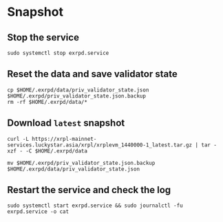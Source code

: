 # Snapshot

## Stop the service

```
sudo systemctl stop exrpd.service
```

## Reset the data and save validator state

```
cp $HOME/.exrpd/data/priv_validator_state.json $HOME/.exrpd/priv_validator_state.json.backup
rm -rf $HOME/.exrpd/data/*
```

## Download `latest` snapshot

```
curl -L https://xrpl-mainnet-services.luckystar.asia/xrpl/xrplevm_1440000-1_latest.tar.gz | tar -xzf - -C $HOME/.exrpd/data
```

```
mv $HOME/.exrpd/priv_validator_state.json.backup $HOME/.exrpd/data/priv_validator_state.json
```

## Restart the service and check the log

```
sudo systemctl start exrpd.service && sudo journalctl -fu exrpd.service -o cat
```

